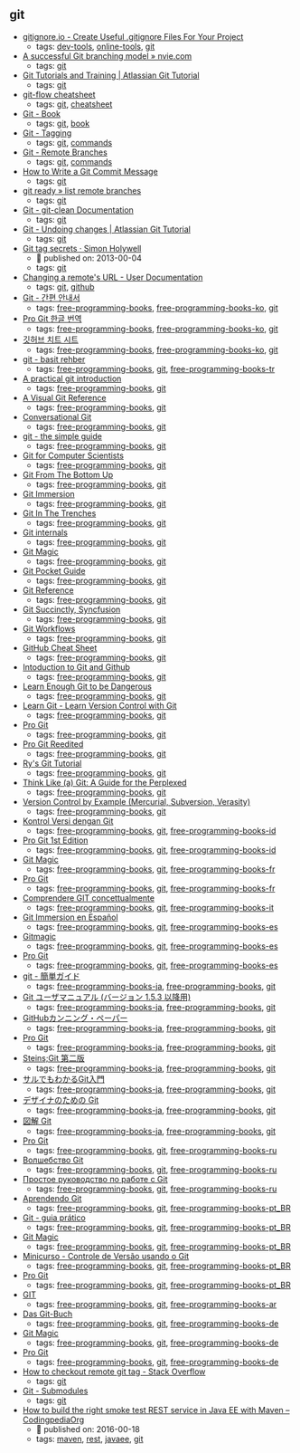 git 
---
* [gitignore.io - Create Useful .gitignore Files For Your Project](https://www.gitignore.io/)
    * tags: [dev-tools](../tags/dev-tools.md), [online-tools](../tags/online-tools.md), [git](../tags/git.md)
* [A successful Git branching model » nvie.com](http://nvie.com/posts/a-successful-git-branching-model/)
    * tags: [git](../tags/git.md)
* [Git Tutorials and Training | Atlassian Git Tutorial](https://www.atlassian.com/git/tutorials)
    * tags: [git](../tags/git.md)
* [git-flow cheatsheet](https://danielkummer.github.io/git-flow-cheatsheet/)
    * tags: [git](../tags/git.md), [cheatsheet](../tags/cheatsheet.md)
* [Git - Book](https://git-scm.com/book)
    * tags: [git](../tags/git.md), [book](../tags/book.md)
* [Git - Tagging](https://git-scm.com/book/en/v2/Git-Basics-Tagging)
    * tags: [git](../tags/git.md), [commands](../tags/commands.md)
* [Git - Remote Branches](https://git-scm.com/book/en/v2/Git-Branching-Remote-Branches)
    * tags: [git](../tags/git.md), [commands](../tags/commands.md)
* [How to Write a Git Commit Message](https://chris.beams.io/posts/git-commit/)
    * tags: [git](../tags/git.md)
* [git ready » list remote branches](http://gitready.com/intermediate/2009/02/13/list-remote-branches.html)
    * tags: [git](../tags/git.md)
* [Git - git-clean Documentation](https://git-scm.com/docs/git-clean)
    * tags: [git](../tags/git.md)
* [Git - Undoing changes | Atlassian Git Tutorial](https://www.atlassian.com/git/tutorials/undoing-changes)
    * tags: [git](../tags/git.md)
* [Git tag secrets · Simon Holywell](https://www.simonholywell.com/post/2013/02/git-tag-secrets/)
    * :calendar: published on: 2013-00-04
    * tags: [git](../tags/git.md)
* [Changing a remote's URL - User Documentation        ](https://help.github.com/articles/changing-a-remote-s-url/)
    * tags: [git](../tags/git.md), [github](../tags/github.md)
* [Git - 간편 안내서](http://rogerdudler.github.io/git-guide/index.ko.html)
    * tags: [free-programming-books](../tags/free-programming-books.md), [free-programming-books-ko](../tags/free-programming-books-ko.md), [git](../tags/git.md)
* [Pro Git 한글 번역](http://git-scm.com/book/ko/)
    * tags: [free-programming-books](../tags/free-programming-books.md), [free-programming-books-ko](../tags/free-programming-books-ko.md), [git](../tags/git.md)
* [깃허브 치트 시트](https://github.com/tiimgreen/github-cheat-sheet/blob/master/README.ko.md)
    * tags: [free-programming-books](../tags/free-programming-books.md), [free-programming-books-ko](../tags/free-programming-books-ko.md), [git](../tags/git.md)
* [git - basit rehber](http://rogerdudler.github.io/git-guide/index.tr.html)
    * tags: [free-programming-books](../tags/free-programming-books.md), [git](../tags/git.md), [free-programming-books-tr](../tags/free-programming-books-tr.md)
* [A practical git introduction](http://marc.helbling.fr/2014/09/practical-git-introduction)
    * tags: [free-programming-books](../tags/free-programming-books.md), [git](../tags/git.md)
* [A Visual Git Reference](http://marklodato.github.io/visual-git-guide/index-en.html)
    * tags: [free-programming-books](../tags/free-programming-books.md), [git](../tags/git.md)
* [Conversational Git](http://blog.anvard.org/conversational-git/)
    * tags: [free-programming-books](../tags/free-programming-books.md), [git](../tags/git.md)
* [git - the simple guide](http://rogerdudler.github.io/git-guide/)
    * tags: [free-programming-books](../tags/free-programming-books.md), [git](../tags/git.md)
* [Git for Computer Scientists](http://eagain.net/articles/git-for-computer-scientists/)
    * tags: [free-programming-books](../tags/free-programming-books.md), [git](../tags/git.md)
* [Git From The Bottom Up](https://jwiegley.github.io/git-from-the-bottom-up/)
    * tags: [free-programming-books](../tags/free-programming-books.md), [git](../tags/git.md)
* [Git Immersion](http://gitimmersion.com)
    * tags: [free-programming-books](../tags/free-programming-books.md), [git](../tags/git.md)
* [Git In The Trenches](http://cbx33.github.io/gitt/index.html)
    * tags: [free-programming-books](../tags/free-programming-books.md), [git](../tags/git.md)
* [Git internals](https://github.com/pluralsight/git-internals-pdf/raw/master/drafts/peepcode-git.pdf)
    * tags: [free-programming-books](../tags/free-programming-books.md), [git](../tags/git.md)
* [Git Magic](http://www-cs-students.stanford.edu/~blynn/gitmagic/)
    * tags: [free-programming-books](../tags/free-programming-books.md), [git](../tags/git.md)
* [Git Pocket Guide](http://chimera.labs.oreilly.com/books/1230000000561/index.html)
    * tags: [free-programming-books](../tags/free-programming-books.md), [git](../tags/git.md)
* [Git Reference](http://gitref.org)
    * tags: [free-programming-books](../tags/free-programming-books.md), [git](../tags/git.md)
* [Git Succinctly, Syncfusion](https://www.syncfusion.com/resources/techportal/ebooks/git)
    * tags: [free-programming-books](../tags/free-programming-books.md), [git](../tags/git.md)
* [Git Workflows](http://documentup.com/skwp/git-workflows-book)
    * tags: [free-programming-books](../tags/free-programming-books.md), [git](../tags/git.md)
* [GitHub Cheat Sheet](https://github.com/tiimgreen/github-cheat-sheet)
    * tags: [free-programming-books](../tags/free-programming-books.md), [git](../tags/git.md)
* [Intoduction to Git and Github](https://launchschool.com/books/git)
    * tags: [free-programming-books](../tags/free-programming-books.md), [git](../tags/git.md)
* [Learn Enough Git to be Dangerous](https://www.learnenough.com/git-tutorial)
    * tags: [free-programming-books](../tags/free-programming-books.md), [git](../tags/git.md)
* [Learn Git - Learn Version Control with Git](http://www.git-tower.com/learn/git/ebook/command-line/introduction)
    * tags: [free-programming-books](../tags/free-programming-books.md), [git](../tags/git.md)
* [Pro Git](http://git-scm.com/book/en/v2)
    * tags: [free-programming-books](../tags/free-programming-books.md), [git](../tags/git.md)
* [Pro Git Reedited](https://leanpub.com/progitreedited)
    * tags: [free-programming-books](../tags/free-programming-books.md), [git](../tags/git.md)
* [Ry's Git Tutorial](http://rypress.com/tutorials/git)
    * tags: [free-programming-books](../tags/free-programming-books.md), [git](../tags/git.md)
* [Think Like (a) Git: A Guide for the Perplexed](http://think-like-a-git.net)
    * tags: [free-programming-books](../tags/free-programming-books.md), [git](../tags/git.md)
* [Version Control by Example (Mercurial, Subversion, Verasity)](http://ericsink.com/vcbe/)
    * tags: [free-programming-books](../tags/free-programming-books.md), [git](../tags/git.md)
* [Kontrol Versi dengan Git](https://leanpub.com/kontrol-versi-git)
    * tags: [free-programming-books](../tags/free-programming-books.md), [git](../tags/git.md), [free-programming-books-id](../tags/free-programming-books-id.md)
* [Pro Git 1st Edition](https://git-scm.com/book/id/v1)
    * tags: [free-programming-books](../tags/free-programming-books.md), [git](../tags/git.md), [free-programming-books-id](../tags/free-programming-books-id.md)
* [Git Magic](http://www-cs-students.stanford.edu/~blynn/gitmagic/intl/fr/)
    * tags: [free-programming-books](../tags/free-programming-books.md), [git](../tags/git.md), [free-programming-books-fr](../tags/free-programming-books-fr.md)
* [Pro Git](http://www.git-scm.com/book/fr/v2)
    * tags: [free-programming-books](../tags/free-programming-books.md), [git](../tags/git.md), [free-programming-books-fr](../tags/free-programming-books-fr.md)
* [Comprendere GIT concettualmente](http://www.linuxtrent.it/sites/default/files/Comprendere%20Git%20concettualmente%20-%20Marco%20Ciampa%20-%20r1.pdf)
    * tags: [free-programming-books](../tags/free-programming-books.md), [git](../tags/git.md), [free-programming-books-it](../tags/free-programming-books-it.md)
* [Git Immersion en Español](https://esparta.github.io/gitimmersion-spanish/)
    * tags: [free-programming-books](../tags/free-programming-books.md), [git](../tags/git.md), [free-programming-books-es](../tags/free-programming-books-es.md)
* [Gitmagic](http://www-cs-students.stanford.edu/~blynn/gitmagic/intl/es/)
    * tags: [free-programming-books](../tags/free-programming-books.md), [git](../tags/git.md), [free-programming-books-es](../tags/free-programming-books-es.md)
* [Pro Git](http://git-scm.com/book/es/)
    * tags: [free-programming-books](../tags/free-programming-books.md), [git](../tags/git.md), [free-programming-books-es](../tags/free-programming-books-es.md)
* [git - 簡単ガイド](http://rogerdudler.github.io/git-guide/index.ja.html)
    * tags: [free-programming-books-ja](../tags/free-programming-books-ja.md), [free-programming-books](../tags/free-programming-books.md), [git](../tags/git.md)
* [Git ユーザマニュアル (バージョン 1.5.3 以降用)](http://cdn8.atwikiimg.com/git_jp/pub/git-manual-jp/Documentation/user-manual.html)
    * tags: [free-programming-books-ja](../tags/free-programming-books-ja.md), [free-programming-books](../tags/free-programming-books.md), [git](../tags/git.md)
* [GitHubカンニング・ペーパー](https://github.com/tiimgreen/github-cheat-sheet/blob/master/README.ja.md)
    * tags: [free-programming-books-ja](../tags/free-programming-books-ja.md), [free-programming-books](../tags/free-programming-books.md), [git](../tags/git.md)
* [Pro Git](http://git-scm.com/book/ja/)
    * tags: [free-programming-books-ja](../tags/free-programming-books-ja.md), [free-programming-books](../tags/free-programming-books.md), [git](../tags/git.md)
* [Steins;Git 第二版](http://o2project.github.io/steins-git/)
    * tags: [free-programming-books-ja](../tags/free-programming-books-ja.md), [free-programming-books](../tags/free-programming-books.md), [git](../tags/git.md)
* [サルでもわかるGit入門](http://www.backlog.jp/git-guide/)
    * tags: [free-programming-books-ja](../tags/free-programming-books-ja.md), [free-programming-books](../tags/free-programming-books.md), [git](../tags/git.md)
* [デザイナのための Git](https://github.com/hatena/Git-for-Designers)
    * tags: [free-programming-books-ja](../tags/free-programming-books-ja.md), [free-programming-books](../tags/free-programming-books.md), [git](../tags/git.md)
* [図解 Git](http://marklodato.github.io/visual-git-guide/index-ja.html)
    * tags: [free-programming-books-ja](../tags/free-programming-books-ja.md), [free-programming-books](../tags/free-programming-books.md), [git](../tags/git.md)
* [Pro Git](http://git-scm.com/book/ru/v2)
    * tags: [free-programming-books](../tags/free-programming-books.md), [git](../tags/git.md), [free-programming-books-ru](../tags/free-programming-books-ru.md)
* [Волшебство Git](http://www-cs-students.stanford.edu/~blynn/gitmagic/intl/ru/)
    * tags: [free-programming-books](../tags/free-programming-books.md), [git](../tags/git.md), [free-programming-books-ru](../tags/free-programming-books-ru.md)
* [Простое руководство по работе с Git](http://rogerdudler.github.io/git-guide/index.ru.html)
    * tags: [free-programming-books](../tags/free-programming-books.md), [git](../tags/git.md), [free-programming-books-ru](../tags/free-programming-books-ru.md)
* [Aprendendo Git](http://www.slideshare.net/bismarckjunior/aprendendo-git)
    * tags: [free-programming-books](../tags/free-programming-books.md), [git](../tags/git.md), [free-programming-books-pt_BR](../tags/free-programming-books-pt_BR.md)
* [Git - guia prático](http://rogerdudler.github.io/git-guide/index.pt_BR.html)
    * tags: [free-programming-books](../tags/free-programming-books.md), [git](../tags/git.md), [free-programming-books-pt_BR](../tags/free-programming-books-pt_BR.md)
* [Git Magic](http://www-cs-students.stanford.edu/~blynn/gitmagic/intl/pt_br/)
    * tags: [free-programming-books](../tags/free-programming-books.md), [git](../tags/git.md), [free-programming-books-pt_BR](../tags/free-programming-books-pt_BR.md)
* [Minicurso - Controle de Versão usando o Git](https://github.com/ltiaunesp/Git-Minicurso)
    * tags: [free-programming-books](../tags/free-programming-books.md), [git](../tags/git.md), [free-programming-books-pt_BR](../tags/free-programming-books-pt_BR.md)
* [Pro Git](http://git-scm.com/book/pt-br/)
    * tags: [free-programming-books](../tags/free-programming-books.md), [git](../tags/git.md), [free-programming-books-pt_BR](../tags/free-programming-books-pt_BR.md)
* [GIT](http://blog.algorithmers.com/git/)
    * tags: [free-programming-books](../tags/free-programming-books.md), [git](../tags/git.md), [free-programming-books-ar](../tags/free-programming-books-ar.md)
* [Das Git-Buch](http://gitbu.ch)
    * tags: [free-programming-books](../tags/free-programming-books.md), [git](../tags/git.md), [free-programming-books-de](../tags/free-programming-books-de.md)
* [Git Magic](http://www-cs-students.stanford.edu/~blynn/gitmagic/intl/de/)
    * tags: [free-programming-books](../tags/free-programming-books.md), [git](../tags/git.md), [free-programming-books-de](../tags/free-programming-books-de.md)
* [Pro Git](http://git-scm.com/book/de/v1)
    * tags: [free-programming-books](../tags/free-programming-books.md), [git](../tags/git.md), [free-programming-books-de](../tags/free-programming-books-de.md)
* [How to checkout remote git tag - Stack Overflow](https://stackoverflow.com/questions/35979642/how-to-checkout-remote-git-tag)
    * tags: [git](../tags/git.md)
* [Git - Submodules](https://git-scm.com/book/en/v2/Git-Tools-Submodules)
    * tags: [git](../tags/git.md)
* [How to build the right smoke test REST service in Java EE with Maven – CodingpediaOrg](http://www.codingpedia.org/ama/how-to-build-the-right-smoke-test-rest-service-in-java-ee-with-maven)
    * :calendar: published on: 2016-00-18
    * tags: [maven](../tags/maven.md), [rest](../tags/rest.md), [javaee](../tags/javaee.md), [git](../tags/git.md)
